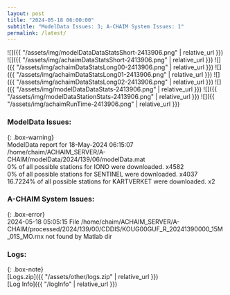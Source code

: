 ```yaml
---
layout: post
title: "2024-05-18 06:00:00"
subtitle: "ModelData Issues: 3; A-CHAIM System Issues: 1"
permalink: /latest/
---
```


![]({{ "/assets/img/modelDataDataStatsShort-2413906.png" | relative_url }})
![]({{ "/assets/img/achaimDataStatsShort-2413906.png" | relative_url }})
![]({{ "/assets/img/achaimDataStatsLong00-2413906.png" | relative_url }})
![]({{ "/assets/img/achaimDataStatsLong01-2413906.png" | relative_url }})
![]({{ "/assets/img/achaimDataStatsLong02-2413906.png" | relative_url }})
![]({{ "/assets/img/modelDataDataStats-2413906.png" | relative_url }})
![]({{ "/assets/img/modelDataStationStats-2413906.png" | relative_url }})
![]({{ "/assets/img/achaimRunTime-2413906.png" | relative_url }})


### ModelData Issues:  
  
{: .box-warning}  
 ModelData report for 18-May-2024 06:15:07   
 /home/chaim/ACHAIM_SERVER/A-CHAIM/modelData/2024/139/06/modelData.mat   
 0% of all possible stations for IONO were downloaded. x4582   
 0% of all possible stations for SENTINEL were downloaded. x4037   
 16.7224% of all possible stations for KARTVERKET were downloaded. x2   
  
### A-CHAIM System Issues:  
  
{: .box-error}  
2024-05-18 05:05:15 File /home/chaim/ACHAIM_SERVER/A-CHAIM/processed/2024/139/00/CDDIS/KOUG00GUF_R_20241390000_15M_01S_MO.rnx not found by Matlab dir  

### Logs:  
  
{: .box-note}  
[Logs.zip]({{ "/assets/other/logs.zip" | relative_url }})  
[Log Info]({{ "/logInfo" | relative_url }})  
